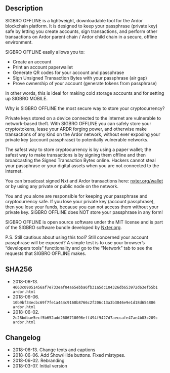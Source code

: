 ## Description                                                                                                                                                          

SIGBRO OFFLINE is a lightweight, downloadable tool for the Ardor blockchain platform. It is designed to keep your passphrase (private key) safe by letting you create accounts, sign transactions, and perform other transactions on Ardor parent chain / Ardor child chain in a secure, offline environment.

SIGBRO OFFLINE easily allows you to:
 - Create an account
 - Print an account paperwallet
 - Generate QR codes for your account and passphrase
 - Sign Unsigned Transaction Bytes with your passphrase (air gap)
 - Prove ownership of your account (generate tokens from passphrase)

In other words, this is ideal for making cold storage accounts and for setting up SIGBRO MOBILE.

Why is SIGBRO OFFLINE the most secure way to store your cryptocurrency?

Private keys stored on a device connected to the internet are vulnerable to network-based theft. With SIGBRO OFFLINE you can safely store your crypto/tokens, lease your ARDR forging power, and otherwise make transactions of any kind on the Ardor network, without ever exposing your private key (account passphrase) to potentially vulnerable networks.

The safest way to store cryptocurrency is by using a paper wallet; the safest way to make transactions is by signing them offline and then broadcasting the Signed Transaction Bytes online. Hackers cannot steal your passphrase or your digital assets when you are not connected to the internet.

You can broadcast signed Nxt and Ardor transactions here: [nxter.org/wallet](https://nxter.org/wallet) or by using any private or public node on the network.

You and you alone are responsible for keeping your passphrase and cryptocurrency safe. If you lose your private key (account passphrase), then you lose your funds, because you can not access them without your private key. SIGBRO OFFLINE does NOT store your passphrase in any form!

SIGBRO OFFLINE is open source software under the MIT license and is part of the SIGBRO software bundle developed by [Nxter.org](https://www.nxter.org).

P.S. Still cautious about using this tool? Still concerned your account passphrase will be exposed? A simple test is to use your browser’s “developers tools” functionality and go to the “Network” tab to see the requests that SIGBRO OFFLINE makes.

## SHA256                                                                                                                                                              
 - 2018-06-13. `4663c09051456af7e733eaf04a65ebba6fb31a5dc104326db653972d63ef55b1  ardor.html`
 - 2018-06-06. `10b9bf34ecbc69f7fe1a444c9168b8766c2f206c13a3b3846e9e1d18d654886  ardor.html`
 - 2018-06-02. `2c28bdbae5ecf5b652add2686710096eff494f9427d7aeccafe47ae4b83c209c  ardor.html`                                                                                          
## Changelog                                                                                                                                                           
 - 2018-06-13. Change texts and captions
 - 2018-06-06. Add Show/Hide buttons. Fixed mistypes.
 - 2018-06-02. Rebranding  
 - 2018-03-07. Initial version
